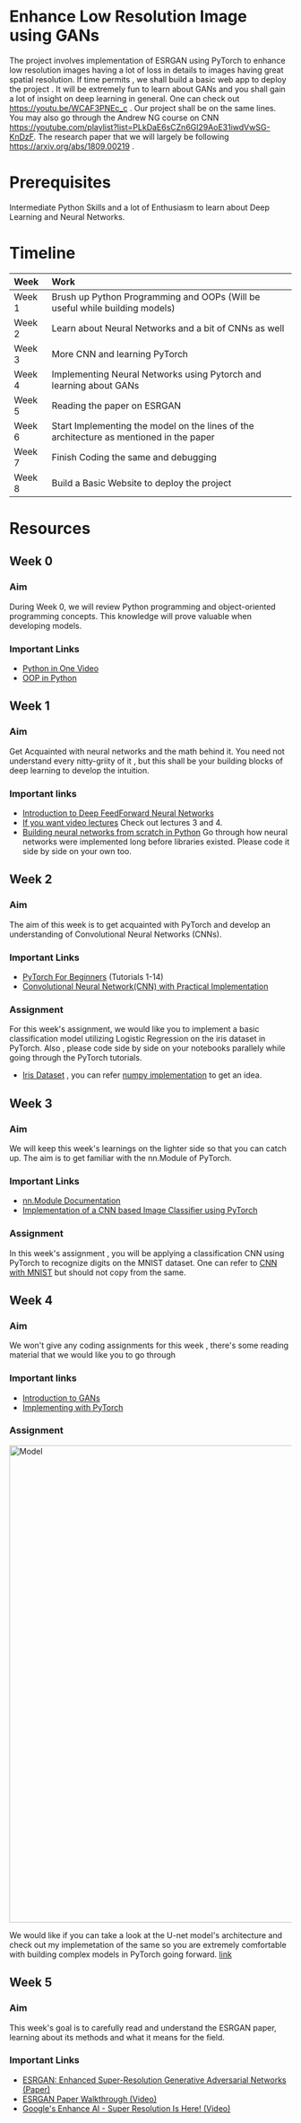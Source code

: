 # Enhance Low Resolution Image using GANs

The project involves implementation of ESRGAN using PyTorch to enhance low resolution images having a lot of loss in details to images having great spatial resolution. If time permits , we shall build a basic web app to deploy the project . It will be extremely fun to learn about GANs and you shall gain a lot of insight on deep learning in general. One can check out https://youtu.be/WCAF3PNEc_c . Our project shall be on the same lines. You may also go through the Andrew NG course on CNN https://youtube.com/playlist?list=PLkDaE6sCZn6Gl29AoE31iwdVwSG-KnDzF. The research paper that we will largely be following https://arxiv.org/abs/1809.00219 .

# Prerequisites
Intermediate Python Skills and a lot of Enthusiasm to learn about Deep Learning and Neural Networks.

# Timeline

| Week | Work    | 
| :---   | :--- |
| Week 1 | Brush up Python Programming and OOPs (Will be useful while building models)   |
| Week 2 | Learn about Neural Networks and a bit of CNNs as well   |
| Week 3 | More CNN and learning PyTorch   |
| Week 4 | Implementing Neural Networks using Pytorch and learning about GANs   |
| Week 5 | Reading the paper on ESRGAN   |
| Week 6 | Start Implementing the model on the lines of the architecture as mentioned in the paper   |
| Week 7 | Finish Coding the same and debugging   |
| Week 8 | Build a Basic Website to deploy the project   |

# Resources
## Week 0
### Aim
During Week 0, we will review Python programming and object-oriented programming concepts. This knowledge will prove valuable when developing models.
### Important Links
* [Python in One Video](https://www.youtube.com/watch?v=L5sZ6WgOnj0) <br/>
* [OOP in Python](https://www.youtube.com/watch?v=qiSCMNBIP2g)

## Week 1
### Aim
Get Acquainted with neural networks and the math behind it. You need not understand every nitty-griity of it , but this shall be your building blocks of deep learning to develop the intuition.
### Important links
* [Introduction to Deep FeedForward Neural Networks](https://towardsdatascience.com/an-introduction-to-deep-feedforward-neural-networks-1af281e306cd) 
* [If you want video lectures](https://youtube.com/playlist?list=PLEAYkSg4uSQ1r-2XrJ_GBzzS6I-f8yfRU) Check out lectures 3 and 4.
* [Building neural networks from scratch in Python](https://medium.com/hackernoon/building-a-feedforward-neural-network-from-scratch-in-python-d3526457156b) Go through how neural networks were implemented long before libraries existed. Please code it side by side on your own too.


## Week 2
### Aim
The aim of this week is to get acquainted with PyTorch and develop an understanding of Convolutional Neural Networks (CNNs).
### Important Links
* [PyTorch For Beginners](https://www.youtube.com/playlist?list=PLqnslRFeH2UrcDBWF5mfPGpqQDSta6VK4) (Tutorials 1-14) <br/>
* [Convolutional Neural Network(CNN) with Practical Implementation](https://medium.com/machine-learning-researcher/convlutional-neural-network-cnn-2fc4faa7bb63)
### Assignment
For this week's assignment, we would like you to implement a basic classification model utilizing Logistic Regression on the iris dataset in PyTorch. Also , please code side by side on your notebooks parallely while going through the PyTorch tutorials.
* [Iris Dataset](https://www.kaggle.com/datasets/uciml/iris) , you can refer [numpy implementation](https://medium.com/@kgpvijaybg/logistic-regression-on-iris-dataset-48b2ecdfb6d3) to get an idea.

## Week 3
### Aim
We will keep this week's learnings on the lighter side so that you can catch up. The aim is to get familiar with the nn.Module of PyTorch.
### Important Links
* [nn.Module Documentation](https://pytorch.org/docs/stable/nn.html)
* [Implementation of a CNN based Image Classifier using PyTorch](https://www.geeksforgeeks.org/implementation-of-a-cnn-based-image-classifier-using-pytorch)
### Assignment
In this week's assignment , you will be applying a classification CNN using PyTorch to recognize digits on the MNIST dataset. One can refer to [CNN with MNIST](https://medium.com/@nutanbhogendrasharma/pytorch-convolutional-neural-network-with-mnist-dataset-4e8a4265e118) but should not copy from the same.

## Week 4
### Aim
We won't give any coding assignments for this week , there's some reading material that we would like you to go through 
### Important links
* [Introduction to GANs](https://learnopencv.com/introduction-to-generative-adversarial-networks/)
* [Implementing with PyTorch](https://www.run.ai/guides/deep-learning-for-computer-vision/pytorch-gan)
### Assignment
<img width="851" alt="Model" src="https://github.com/vk0812/SoC_Project/assets/92398600/27ddd284-dc93-47b4-86f3-4e7b32cb8dfa">

We would like if you can take a look at the U-net model's architecture and check out my implemetation of the same so you are extremely comfortable with building complex models in PyTorch going forward. [link](https://github.com/Hitaansh04/DS303_Unet/blob/main/U_net.py)

## Week 5
### Aim
This week's goal is to carefully read and understand the ESRGAN paper, learning about its methods and what it means for the field.
### Important Links
* [ESRGAN: Enhanced Super-Resolution Generative Adversarial Networks (Paper)](https://arxiv.org/abs/1809.00219)
* [ESRGAN Paper Walkthrough (Video)](https://www.youtube.com/watch?v=qwYOlXRdADI)
* [Google's Enhance AI - Super Resolution Is Here! (Video)](https://www.youtube.com/watch?v=WCAF3PNEc_c)


